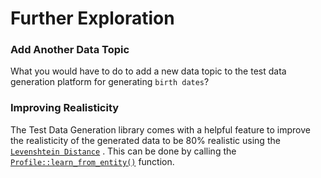 # Further Exploration

### Add Another Data Topic

What you would have to do to add a new data topic to the test data generation platform for generating `birth dates`?

### Improving Realisticity

The Test Data Generation library comes with a helpful feature to improve the realisticity of the generated data to be 80% realistic using the [`Levenshtein Distance`](https://en.wikipedia.org/wiki/Levenshtein_distance) . This can be done by calling the [`Profile::learn_from_entity()`](https://docs.rs/test-data-generation/0.2.1/test_data_generation/struct.Profile.html#method.learn_from_entity) function.



